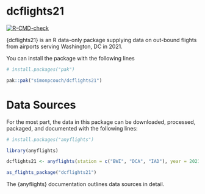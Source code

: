 
# dcflights21

<!-- badges: start -->

[![R-CMD-check](https://github.com/simonpcouch/dcflights21/actions/workflows/R-CMD-check.yaml/badge.svg)](https://github.com/simonpcouch/dcflights21/actions/workflows/R-CMD-check.yaml)
<!-- badges: end -->

{dcflights21} is an R data-only package supplying data on out-bound
flights from airports serving Washington, DC in 2021.

You can install the package with the following lines

``` r
# install.packages("pak")

pak::pak("simonpcouch/dcflights21")
```

# Data Sources

For the most part, the data in this package can be downloaded,
processed, packaged, and documented with the following lines:

``` r
# install.packages("anyflights")

library(anyflights)

dcflights21 <- anyflights(station = c("BWI", "DCA", "IAD"), year = 2021)

as_flights_package("dcflights21")
```

The {anyflights} documentation outlines data sources in detail.
